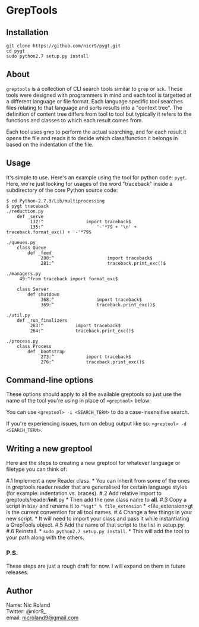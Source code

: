 # GrepTools

## Installation

```
git clone https://github.com/nicr9/pygt.git
cd pygt
sudo python2.7 setup.py install
```

## About

`greptools` is a collection of CLI search tools similar to `grep` or `ack`. These tools were designed with programmers in mind and each tool is targetted at a different language or file format. Each language specific tool searches files relating to that language and sorts results into a "context tree". The definition of content tree differs from tool to tool but typically it refers to the functions and classes to which each result comes from.

Each tool uses `grep` to perform the actual searching, and for each result it opens the file and reads it to decide which class/function it belongs in based on the indentation of the file.

## Usage

It's simple to use. Here's an example using the tool for python code: `pygt`. Here, we're just looking for usages of the word "traceback" inside a subdirectory of the core Python source code: 

```
$ cd Python-2.7.3/Lib/multiprocessing
$ pygt traceback
./reduction.py
    def _serve
         132:^                import traceback$
         135:^                    '-'*79 + '\n' + traceback.format_exc() + '-'*79$

./queues.py
    class Queue
        def _feed
             280:^                    import traceback$
             281:^                    traceback.print_exc()$

./managers.py
     49:^from traceback import format_exc$

    class Server
        def shutdown
             368:^                import traceback$
             369:^                traceback.print_exc()$

./util.py
    def _run_finalizers
         263:^            import traceback$
         264:^            traceback.print_exc()$

./process.py
    class Process
        def _bootstrap
             273:^            import traceback$
             276:^            traceback.print_exc()$
```

## Command-line options

These options should apply to all the available greptools so just use the name of the tool you're using in place of `<greptool>` below:

You can use `<greptool> -i <SEARCH_TERM>` to do a case-insensitive search.

If you're experiencing issues, turn on debug output like so: `<greptool> -d <SEARCH_TERM>`.

## Writing a new greptool

Here are the steps to creating a new greptool for whatever language or filetype you can think of:

#.1 Implement a new Reader class.
    * You can inherit from some of the ones in greptools.reader.reader that are generalised for certain language styles (for example: indentation vs. braces).
#.2 Add relative import to greptools/reader/__init__.py
    * Then add the new class name to __all__.
#.3 Copy a script in `bin/` and rename it to `"%sgt" % file_extension`
    * <file_extension>gt is the current convention for all tool names.
#.4 Change a few things in your new script.
    * It will need to import your class and pass it while instantiating a GrepTools object.
#.5 Add the name of that script to the list in setup.py.
#.6 Reinstall.
    * `sudo python2.7 setup.py install`.
    * This will add the tool to your path along with the others.

### P.S.

These steps are just a rough draft for now. I will expand on them in future releases.

## Author

Name: Nic Roland<br>
Twitter: @nicr9_<br>
email: nicroland9@gmail.com
